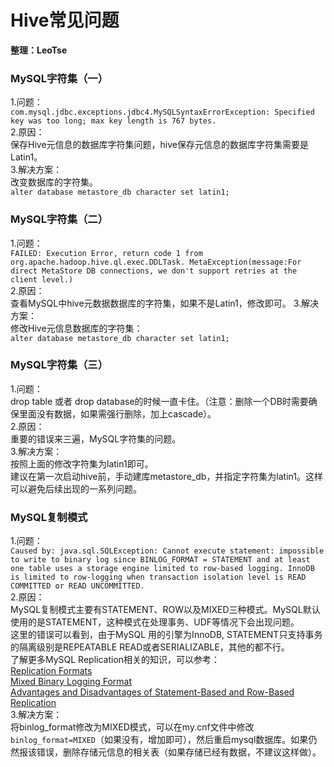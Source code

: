 # Hive常见问题
__整理：LeoTse__

### MySQL字符集（一）
1.问题：  
`com.mysql.jdbc.exceptions.jdbc4.MySQLSyntaxErrorException: Specified key was too long; max key length is 767 bytes.`   
2.原因：  
保存Hive元信息的数据库字符集问题，hive保存元信息的数据库字符集需要是Latin1。  
3.解决方案：  
改变数据库的字符集。  
`alter database metastore_db character set latin1;`

### MySQL字符集（二）
1.问题：  
`FAILED: Execution Error, return code 1 from org.apache.hadoop.hive.ql.exec.DDLTask. MetaException(message:For direct MetaStore DB connections, we don't support retries at the client level.)`  
2.原因：  
查看MySQL中hive元数据数据库的字符集，如果不是Latin1，修改即可。
3.解决方案：  
修改Hive元信息数据库的字符集：  
`alter database metastore_db character set latin1;`

### MySQL字符集（三）
1.问题：  
drop table 或者 drop database的时候一直卡住。（注意：删除一个DB时需要确保里面没有数据，如果需强行删除，加上cascade）。  
2.原因：  
重要的错误来三遍，MySQL字符集的问题。   
3.解决方案：  
按照上面的修改字符集为latin1即可。  
建议在第一次启动hive前，手动建库metastore_db，并指定字符集为latin1。这样可以避免后续出现的一系列问题。


### MySQL复制模式
1.问题：  
`Caused by: java.sql.SQLException: Cannot execute statement: impossible to write to binary log since BINLOG_FORMAT = STATEMENT and at least one table uses a storage engine limited to row-based logging. InnoDB is limited to row-logging when transaction isolation level is READ COMMITTED or READ UNCOMMITTED.`    
2.原因：  
MySQL复制模式主要有STATEMENT、ROW以及MIXED三种模式。MySQL默认使用的是STATEMENT，这种模式在处理事务、UDF等情况下会出现问题。  
这里的错误可以看到，由于MySQL 用的引擎为InnoDB, STATEMENT只支持事务的隔离级别是REPEATABLE READ或者SERIALIZABLE，其他的都不行。  
了解更多MySQL Replication相关的知识，可以参考：  
[Replication Formats](http://dev.mysql.com/doc/refman/5.7/en/replication-formats.html)   
[Mixed Binary Logging Format](http://dev.mysql.com/doc/refman/5.7/en/binary-log-mixed.html)   
[Advantages and Disadvantages of Statement-Based and Row-Based Replication](http://dev.mysql.com/doc/refman/5.7/en/replication-sbr-rbr.html)    
3.解决方案：  
将binlog_format修改为MIXED模式，可以在my.cnf文件中修改`binlog_format=MIXED`（如果没有，增加即可），然后重启mysql数据库。如果仍然报该错误，删除存储元信息的相关表（如果存储已经有数据，不建议这样做）。